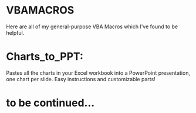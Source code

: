 # VBAMACROS
Here are all of my general-purpose VBA Macros which I've found to be helpful.

# Charts_to_PPT: 
Pastes all the charts in your Excel workbook into a PowerPoint presentation, one chart per slide. Easy instructions and customizable parts!

# to be continued...
